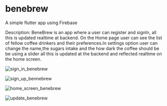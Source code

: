 # benebrew
A simple flutter app using Firebase 

Description:
BeneBrew is an app where a user can register and signIn, all this is updated realtime at backend. On the Home page user can see the list of fellow coffee  drinkers and their preferences.In settings option user can change the name,the sugars intake and the how dark the coffee should be be using a slider all this is updated at the backend and reflected realtime on the home screen.



![sign_in_benebrew](https://user-images.githubusercontent.com/80690099/115909798-a3c4f180-a489-11eb-9fb1-4826b7ad21bd.PNG)

![sign_up_bennebrew](https://user-images.githubusercontent.com/80690099/115909847-b50dfe00-a489-11eb-8bc9-596b3d0469fb.PNG)

![home_screen_benebrew](https://user-images.githubusercontent.com/80690099/115909834-afb0b380-a489-11eb-9dfa-33f3429f26d2.PNG)

![update_benebrew](https://user-images.githubusercontent.com/80690099/115909840-b2aba400-a489-11eb-9911-7ef0218371bb.PNG)





